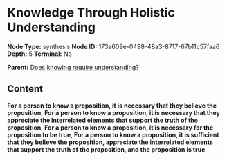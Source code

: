# Knowledge Through Holistic Understanding

**Node Type:** synthesis
**Node ID:** 173a609e-0498-48a3-8717-67b11c57faa6
**Depth:** 5
**Terminal:** No

**Parent:** [Does knowing require understanding?](does-knowing-require-understanding-antithesis-303c651f-de41-476f-8712-1b2ee15ae443.md)

## Content

**For a person to know a proposition, it is necessary that they believe the proposition**, **For a person to know a proposition, it is necessary that they appreciate the interrelated elements that support the truth of the proposition**, **For a person to know a proposition, it is necessary for the proposition to be true**, **For a person to know a proposition, it is sufficient that they believe the proposition, appreciate the interrelated elements that support the truth of the proposition, and the proposition is true**
